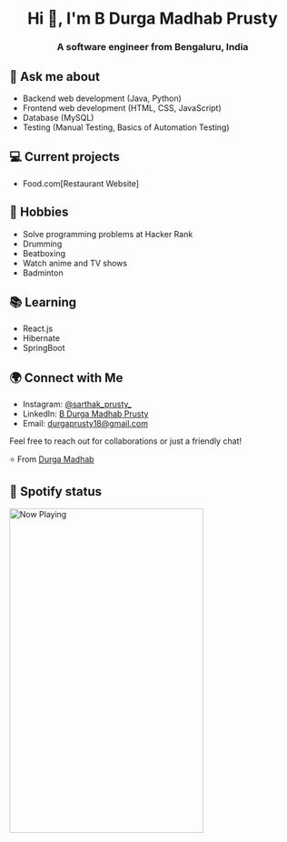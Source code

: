 <h1 align="center">Hi 👋, I'm B Durga Madhab Prusty</h1>
<h3 align="center">A software engineer from Bengaluru, India</h3>

## 💬 Ask me about
- Backend web development (Java, Python)
- Frontend web development (HTML, CSS, JavaScript)
- Database (MySQL)
- Testing (Manual Testing, Basics of Automation Testing)

## 💻 Current projects
- Food.com[Restaurant Website]

## 📅 Hobbies
- Solve programming problems at Hacker Rank
- Drumming
- Beatboxing
- Watch anime and TV shows
- Badminton

## 📚 Learning
- React.js
- Hibernate
- SpringBoot

## 🌍 Connect with Me

- Instagram: [@sarthak_prusty_](https://www.instagram.com/sarthak_prusty_/)
- LinkedIn: [B Durga Madhab Prusty](https://www.linkedin.com/in/b-durga-madhab-prusty/)
- Email: [durgaprusty18@gmail.com](mailto:durgaprusty18@gmail.com)

Feel free to reach out for collaborations or just a friendly chat!

⭐ From [Durga Madhab](https://github.com/DurgaMadhab2001)

## 🎵 Spotify status

<a href="https://jvillegasd-spotify.vercel.app/api/song/?opened">
  <img src="https://jvillegasd-spotify.vercel.app/api/song" width="341" height="571" alt="Now Playing">
</a>

<!-- <div id = "some_issues">
  <p>It is a little list of problems you can face while implementing this kind of stuff</p>
  <ul id = "problem_list">
    <li>
      Github tend to cache anonymized URL, so you should visit this link if you have problem with image cache.
      https://docs.github.com/es/github/authenticating-to-github/about-anonymized-image-urls
    </li>
    <li>
      When you wrap your HTML in SVG/foreignObject maybe nothing show up. You can solve this issue visiting this link.
      https://stackoverflow.com/questions/13848039/svg-foreignobject-contents-do-not-display-unless-plain-text
    </li>
  </ul>
</div> -->
